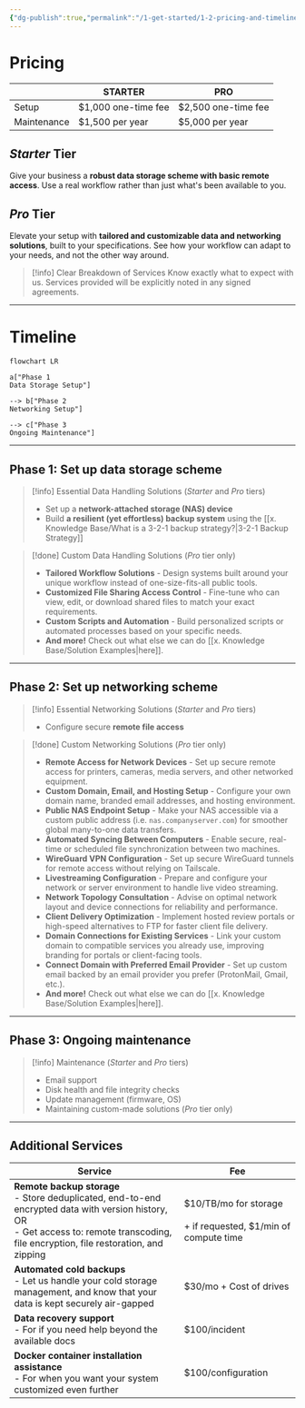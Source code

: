 ```yaml
---
{"dg-publish":true,"permalink":"/1-get-started/1-2-pricing-and-timeline/"}
---
```


# Pricing

|             | STARTER             | PRO                 |
| ----------- | ------------------- | ------------------- |
| Setup       | $1,000 one-time fee | $2,500 one-time fee |
| Maintenance | $1,500 per year     | $5,000 per year     |
## *Starter* Tier

Give your business a **robust data storage scheme with basic remote access**. Use a real workflow rather than just what's been available to you.

## *Pro* Tier

Elevate your setup with **tailored and customizable data and networking solutions**, built to your specifications. See how your workflow can adapt to your needs, and not the other way around.

> [!info] Clear Breakdown of Services
> Know exactly what to expect with us. Services provided will be explicitly noted in any signed agreements.

---
# Timeline

```mermaid
flowchart LR

a["Phase 1
Data Storage Setup"]

--> b["Phase 2
Networking Setup"]

--> c["Phase 3
Ongoing Maintenance"]
```


---

## Phase 1: Set up data storage scheme

> [!info] Essential Data Handling Solutions (*Starter* and *Pro* tiers)
> - Set up a **network-attached storage (NAS) device**
> - Build **a resilient (yet effortless) backup system** using the [[x. Knowledge Base/What is a 3-2-1 backup strategy?\|3-2-1 Backup Strategy]]

> [!done] Custom Data Handling Solutions (*Pro* tier only)
> 
> - **Tailored Workflow Solutions** - Design systems built around your unique workflow instead of one-size-fits-all public tools.
> - **Customized File Sharing Access Control** - Fine-tune who can view, edit, or download shared files to match your exact requirements.
> - **Custom Scripts and Automation** - Build personalized scripts or automated processes based on your specific needs.
> - **And more!** Check out what else we can do [[x. Knowledge Base/Solution Examples\|here]].

---
## Phase 2: Set up networking scheme

> [!info] Essential Networking Solutions (*Starter* and *Pro* tiers)
> - Configure secure **remote file access**

> [!done] Custom Networking Solutions (*Pro* tier only)
> - **Remote Access for Network Devices** - Set up secure remote access for printers, cameras, media servers, and other networked equipment.
> - **Custom Domain, Email, and Hosting Setup** - Configure your own domain name, branded email addresses, and hosting environment.
> - **Public NAS Endpoint Setup** - Make your NAS accessible via a custom public address (i.e. `nas.companyserver.com`) for smoother global many-to-one data transfers.
> - **Automated Syncing Between Computers** - Enable secure, real-time or scheduled file synchronization between two machines.
> - **WireGuard VPN Configuration** - Set up secure WireGuard tunnels for remote access without relying on Tailscale.
> - **Livestreaming Configuration** - Prepare and configure your network or server environment to handle live video streaming.
> - **Network Topology Consultation** - Advise on optimal network layout and device connections for reliability and performance.
> - **Client Delivery Optimization** - Implement hosted review portals or high-speed alternatives to FTP for faster client file delivery.
> - **Domain Connections for Existing Services** - Link your custom domain to compatible services you already use, improving branding for portals or client-facing tools.
> - **Connect Domain with Preferred Email Provider** - Set up custom email backed by an email provider you prefer (ProtonMail, Gmail, etc.).
> - **And more!** Check out what else we can do [[x. Knowledge Base/Solution Examples\|here]].

---
## Phase 3: Ongoing maintenance

> [!info] Maintenance (*Starter* and *Pro* tiers)
> * Email support
> * Disk health and file integrity checks
> * Update management (firmware, OS)
> * Maintaining custom-made solutions (*Pro* tier only)

---
## Additional Services

| Service                                                                                                                                                                                      | Fee                                                                 |
| -------------------------------------------------------------------------------------------------------------------------------------------------------------------------------------------- | ------------------------------------------------------------------- |
| **Remote backup storage**<br>- Store deduplicated, end-to-end encrypted data with version history, OR<br>- Get access to: remote transcoding, file encryption, file restoration, and zipping | $10/TB/mo for storage<br><br>+ if requested, $1/min of compute time |
| **Automated cold backups**<br>- Let us handle your cold storage management, and know that your data is kept securely air-gapped                                                              | $30/mo + Cost of drives                                             |
| **Data recovery support**<br>- For if you need help beyond the available docs                                                                                                                | $100/incident                                                       |
| **Docker container installation assistance**<br>- For when you want your system customized even further                                                                                      | $100/configuration                                                  |
